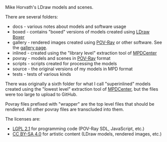 Mike Horvath's LDraw models and scenes.

There are several folders:

* docs - various notes about models and software usage
* boxed - contains "boxed" versions of models created using [LDraw Boxer](https://github.com/Jeremy1980/LDBoxer)
* gallery - rendered images created using [POV-Ray](http://www.povray.org/) or other software. See the [gallery page](https://mjhorvath.github.io/Mike-LDraw-Models/gallery/gallery.html).
* inlined - created using the "library level" extraction tool of [MPDCenter](https://ldraw.heidemann.org/index.php?page=mpdcenter)
* povray - models and scenes in [POV-Ray](http://www.povray.org/) format
* scripts - scripts created for processing the models
* source - the original versions of my models in MPD format
* tests - tests of various kinds

There was originally a sixth folder for what I call "superinlined" models created using the "lowest level" extraction tool of [MPDCenter](https://ldraw.heidemann.org/index.php?page=mpdcenter), but the files were too large to upload to GitHub.

Povray files prefixed with "wrapper" are the top level files that should be rendered. All other povray files are transcluded into them.

The licenses are:

* [LGPL 2.1](https://www.gnu.org/licenses/old-licenses/lgpl-2.1.en.html) for programming code (POV-Ray SDL, JavaScript, etc.)
* [CC BY-SA 4.0](https://creativecommons.org/licenses/by-sa/4.0/legalcode) for artistic content (LDraw models, rendered images, etc.)
